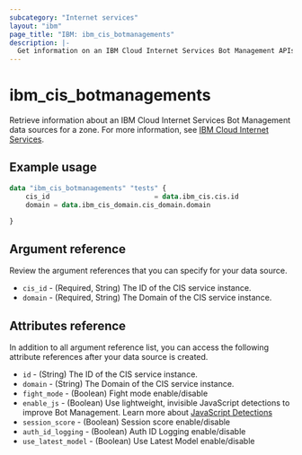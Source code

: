 ```yaml
---
subcategory: "Internet services"
layout: "ibm"
page_title: "IBM: ibm_cis_botmanagements"
description: |-
  Get information on an IBM Cloud Internet Services Bot Management APIs.
---
```


# ibm_cis_botmanagements

Retrieve information about an IBM Cloud Internet Services Bot Management data sources for a zone. For more information, see [IBM Cloud Internet Services](https://cloud.ibm.com/docs/cis?topic=cis-about-ibm-cloud-internet-services-cis).

## Example usage

```terraform
data "ibm_cis_botmanagements" "tests" {
    cis_id                          = data.ibm_cis.cis.id
    domain = data.ibm_cis_domain.cis_domain.domain

}
```

## Argument reference
Review the argument references that you can specify for your data source.

- `cis_id` - (Required, String) The ID of the CIS service instance.
- `domain` - (Required, String) The Domain of the CIS service instance.


## Attributes reference
In addition to all argument reference list, you can access the following attribute references after your data source is created.

- `id` - (String) The ID of the CIS service instance.
- `domain` - (String) The Domain of the CIS service instance.
- `fight_mode` - (Boolean) Fight mode enable/disable
- `enable_js` - (Boolean) Use lightweight, invisible JavaScript detections to improve Bot Management. Learn more about [JavaScript Detections](https://developers.cloudflare.com/bots/reference/javascript-detections/)
- `session_score` - (Boolean) Session score enable/disable
- `auth_id_logging` - (Boolean) Auth ID Logging enable/disable
- `use_latest_model` - (Boolean) Use Latest Model enable/disable
